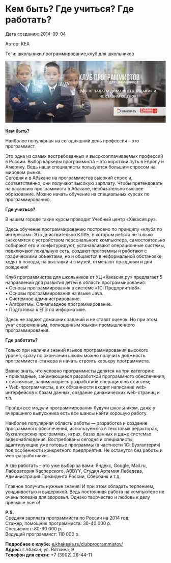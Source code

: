 # Кем быть? Где учиться? Где работать?

Дата создания: 2014-09-04

Автор: KEA

Теги: школьники,программирование,клуб для школьников

 ![](../images/ac0a90.jpg)  
  
**Кем быть?**  
  
Наиболее популярная на сегодняшний день профессия – это программист.  
  
Это одна из самых востребованных и высокооплачиваемых профессий в России. Выбор карьеры программиста – это короткий путь в Европу и Америку. Ведь наши специалисты пользуются большим спросом на мировом рынке.  
Сегодня и в Абакане на программистов высокий спрос и, соответственно, они получают высокую зарплату. Чтобы претендовать на вакансию программиста в Абакане, необязательно высшее образование. Можно начать обучение на специальных курсах по программированию.  
  
**Где учиться?**  
  
В нашем городе такие курсы проводит Учебный центр «Хакасия.ру».   
  
Здесь обучение программированию построено по принципу «клуба по интересам». Это действительно КЛУБ, в котором ребята не только знакомятся с устройством персонального компьютера, самостоятельно собирают его и конфигурируют, устанавливают операционные системы, подключают локальную сеть, создают программы и работают с графическими объектами, но и общаются в неформальной обстановке, ходят в походы, на выставки и в музей, отмечают праздники и дни рождения!  
  
Клуб программистов для школьников от УЦ «Хакасия.ру» предлагает 5 направлений для развития детей в области программирования:  
• Основы программирования в системе «1С: Предприятие8».  
• Основы программирования на языке Java.  
• Системное администрирование.  
• Алгоритмы. Олимпиадное программирование.  
• Подготовка к ЕГЭ по информатике.  
  
Здесь не задают домашних заданий и не ставят оценок. Но при этом учат современным, полноценным языкам промышленного программирования.  
  
**Где работать?**  
  
Только при наличии знаний языков программирования высокого уровня, сразу по окончании школы можно получить должность программиста-стажера и начать строить карьеру программиста.  
  
Важно знать, что условно программисты делятся на три категории:   
• прикладные, занимающиеся разработкой программного обеспечения;   
• системные, занимающиеся разработкой операционных систем;   
• Web-программисты, в их обязанности входит написание web-интерфейсов к базам данных, создание динамических web-страниц и т.п.  
  
Пройдя все модули программирования будучи школьником, даже у вчерашнего выпускника есть все шансы найти хорошую работу.  
  
Наиболее популярная область работы — разработка и создание программного обеспечения, используемого в текстовых редакторах, бухгалтерских программах, играх, базах данных и даже системах видеонаблюдения. Востребованы сегодня и специалисты, адаптирующие уже готовые программы (в частности 1С: Бухгалтерия) под особенности конкретного предприятия. Не останутся без работы и web-разработчики…  
  
А где работать – это уже выбор за вами: Яндекс, Google, Mail.ru, Лаборатория Касперского, ABBYY, Студия Артемия Лебедева, Администрация Президента России, Сбербанк и т.д.   
  
Главное получить нужные знания! И при этом обладать терпением, усидчивостью и выдержкой. Ведь постоянная работа на компьютере не очень полезна для здоровья. Однако творчество и любовь к делу превыше всего!  
  
**P.S.**  
Средняя зарплата программиста по России на 2014 год:  
Стажер, помощник программиста: 30-40 000 р.  
Специалист: 80-90 000 р.  
Ведущий программист: 110 000 р.  
  
**Подробнее о клубе:** [e.khakasia.ru/clubprogrammistov/](http://e.khakasia.ru/clubprogrammistov/)  
**Адрес:** г.Абакан, ул. Вяткина, 9  
**Телефон для связи:** +7 (3902) 26-44-11